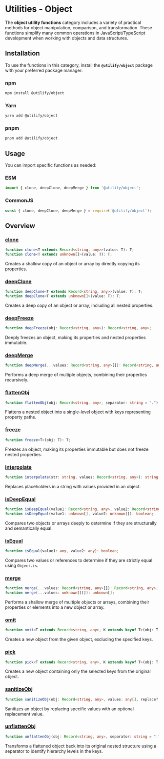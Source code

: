 # Utilities - Object

The **object utility functions** category includes a variety of practical methods for object manipulation, comparison, and transformation. These functions simplify many common operations in JavaScript/TypeScript development when working with objects and data structures.

## Installation

To use the functions in this category, install the **`@utilify/object`** package with your preferred package manager:

### **npm**
```bash
npm install @utilify/object
```

### **Yarn**
```bash
yarn add @utilify/object
```

### **pnpm**
```bash
pnpm add @utilify/object
```

## Usage

You can import specific functions as needed:

### **ESM**
```typescript
import { clone, deepClone, deepMerge } from '@utilify/object';
```

### **CommonJS**
```javascript
const { clone, deepClone, deepMerge } = require('@utilify/object');
```

## Overview

### [clone](./clone.md)

```typescript
function clone<T extends Record<string, any>>(value: T): T;
function clone<T extends unknown[]>(value: T): T;
```

Creates a shallow copy of an object or array by directly copying its properties.

### [deepClone](./deepClone.md)

```typescript
function deepClone<T extends Record<string, any>>(value: T): T;
function deepClone<T extends unknown[]>(value: T): T;
```

Creates a deep copy of an object or array, including all nested properties.

### [deepFreeze](./deepFreeze.md)

```typescript
function deepFreeze(obj: Record<string, any>): Record<string, any>;
```

Deeply freezes an object, making its properties and nested properties immutable.

### [deepMerge](./deepMerge.md)

```typescript
function deepMerge(...values: Record<string, any>[]): Record<string, any>;
```

Performs a deep merge of multiple objects, combining their properties recursively.

### [flattenObj](./flattenObj.md)

```typescript
function flattenObj(obj: Record<string, any>, separator: string = "."): Record<string, any>;
```

Flattens a nested object into a single-level object with keys representing property paths.

### [freeze](./freeze.md)

```typescript
function freeze<T>(obj: T): T;
```

Freezes an object, making its properties immutable but does not freeze nested properties.

### [interpolate](./interpolate.md)

```typescript
function interpolate(str: string, values: Record<string, any>): string;
```

Replaces placeholders in a string with values provided in an object.

### [isDeepEqual](./isDeepEqual.md)

```typescript
function isDeepEqual(value1: Record<string, any>, value2: Record<string, any>): boolean;
function isDeepEqual(value1: unknown[], value2: unknown[]): boolean;
```

Compares two objects or arrays deeply to determine if they are structurally and semantically equal.

### [isEqual](./isEqual.md)

```typescript
function isEqual(value1: any, value2: any): boolean;
```

Compares two values or references to determine if they are strictly equal using `Object.is`.

### [merge](./merge.md)

```typescript
function merge(...values: Record<string, any>[]): Record<string, any>;
function merge(...values: unknown[][]): unknown[];
```

Performs a shallow merge of multiple objects or arrays, combining their properties or elements into a new object or array.

### [omit](./omit.md)

```typescript
function omit<T extends Record<string, any>, K extends keyof T>(obj: T, keys: K[]): Omit<T, K>;
```

Creates a new object from the given object, excluding the specified keys.

### [pick](./pick.md)

```typescript
function pick<T extends Record<string, any>, K extends keyof T>(obj: T, keys: K[]): Pick<T, K>;
```

Creates a new object containing only the selected keys from the original object.

### [sanitizeObj](./sanitizeObj.md)

```typescript
function sanitizeObj(obj: Record<string, any>, values: any[], replace?: any): Record<string, any>;
```

Sanitizes an object by replacing specific values with an optional replacement value.

### [unflattenObj](./unflattenObj.md)

```typescript
function unflattenObj(obj: Record<string, any>, separator: string = "."): Record<string, any>;
```

Transforms a flattened object back into its original nested structure using a separator to identify hierarchy levels in the keys.